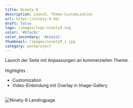 ```yaml
---
title: Ninety-9
description: Launch, Theme-Customization 
url: https://ninety-9.de/
draft: false
logo: /images/logo-ninety9.svg
color: '#b7ac9c'
color_secondary: '#e1e1e1'
thumbnail: /images/ninety9_1.jpg
category: workproject
---
```

Launch der Seite mit Anpassungen an kommerziellen Theme.\
\
Highlights :
- Customization
- Video-Einbindung mit Overlay in Image-Gallery

\
![Ninety-9 Landingpage](/images/ninety9_1.jpg)